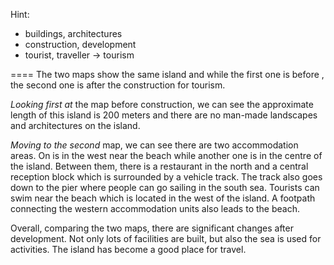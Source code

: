 
Hint:

- buildings, architectures
- construction, development
- tourist, traveller -> tourism

====
The two maps show the same island and while the first one is before
, the second one is after the construction for tourism.

*Looking first at* the map before construction,
we can see the approximate length of this island is 200 meters and there are no man-made landscapes and architectures on the island.

*Moving to the second* map, we can see there are two accommodation areas.
On is in the west near the beach while another one is in the centre of the island.
Between them, there is a restaurant in the north and a central reception block which is surrounded by a vehicle track. 
The track also goes down to the pier where people can go sailing in the south sea.
Tourists can swim near the beach which is located in the west of the island.
A footpath connecting the western accommodation units also leads to the beach.

Overall, comparing the two maps, there are significant changes after development.
Not only lots of facilities are built, but also the sea is used for activities.
The island has become a good place for travel.



